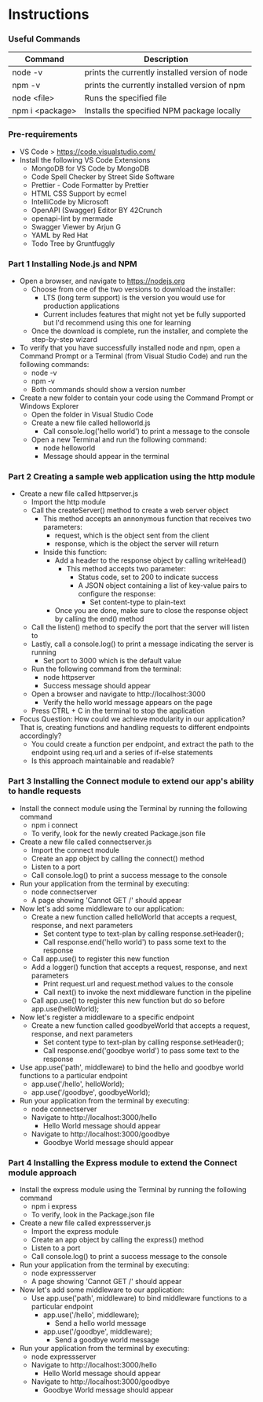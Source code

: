 # Instructions

### Useful Commands

Command | Description
-|-
node -v   | prints the currently installed version of node
npm -v | prints the currently installed version of npm
node \<file> | Runs the specified file
npm i \<package> | Installs the specified NPM package locally

### Pre-requirements

- VS Code > https://code.visualstudio.com/
- Install the following VS Code Extensions
    - MongoDB for VS Code by MongoDB
    - Code Spell Checker by Street Side Software
    - Prettier - Code Formatter by Prettier
    - HTML CSS Support by ecmel
    - IntelliCode by Microsoft
    - OpenAPI (Swagger) Editor BY 42Crunch
    - openapi-lint by mermade
    - Swagger Viewer by Arjun G
    - YAML by Red Hat
    - Todo Tree by Gruntfuggly

### Part 1 Installing Node.js and NPM

- Open a browser, and navigate to https://nodejs.org
    - Choose from one of the two versions to download the installer:
        - LTS (long term support) is the version you would use for production applications
        - Current includes features that might not yet be fully supported but I'd recommend using this one for learning
    - Once the download is complete, run the installer, and complete the step-by-step wizard
- To verify that you have successfully installed node and npm, open a Command Prompt or a Terminal (from Visual Studio Code) and run the following commands:
    - node -v
    - npm -v
    - Both commands should show a version number
- Create a new folder to contain your code using the Command Prompt or Windows Explorer
    - Open the folder in Visual Studio Code
    - Create a new file called helloworld.js
        - Call console.log('hello world') to print a message to the console
    - Open a new Terminal and run the following command:
        - node helloworld
        - Message should appear in the terminal

### Part 2 Creating a sample web application using the http module

- Create a new file called httpserver.js
    - Import the http module
    - Call the createServer() method to create a web server object
        - This method accepts an annonymous function that receives two parameters:
            - request, which is the object sent from the client
            - response, which is the object the server will return
        - Inside this function:
            - Add a header to the response object by calling writeHead()
                - This method accepts two parameter:
                    - Status code, set to 200 to indicate success
                    - A JSON object containing a list of key-value pairs to configure the response:
                        - Set content-type to plain-text
            - Once you are done, make sure to close the response object by calling the end() method
    - Call the listen() method to specify the port that the server will listen to
    - Lastly, call a console.log() to print a message indicating the server is running
        - Set port to 3000 which is the default value
    - Run the following command from the terminal:
        - node httpserver
        - Success message should appear
    - Open a browser and navigate to http://localhost:3000
        - Verify the hello world message appears on the page
    - Press CTRL + C in the terminal to stop the application
- Focus Question: How could we achieve modularity in our application? That is, creating functions and handling requests to different endpoints accordingly?
    - You could create a function per endpoint, and extract the path to the endpoint using req.url and a series of if-else statements
    - Is this approach maintainable and readable?

### Part 3 Installing the Connect module to extend our app's ability to handle requests

- Install the connect module using the Terminal by running the following command
    - npm i connect
    - To verify, look for the newly created Package.json file
- Create a new file called connectserver.js
    - Import the connect module
    - Create an app object by calling the connect() method
    - Listen to a port
    - Call console.log() to print a success message to the console
- Run your application from the terminal by executing:
    - node connectserver
    - A page showing 'Cannot GET /' should appear
- Now let's add some middleware to our application:
    - Create a new function called helloWorld that accepts a request, response, and next parameters
        - Set content type to text-plan by calling response.setHeader();
        - Call response.end('hello world') to pass some text to the response
    - Call app.use() to register this new function
    - Add a logger() function that accepts a request, response, and next parameters
        - Print request.url and request.method values to the console
        - Call next() to invoke the next middleware function in the pipeline
    - Call app.use() to register this new function but do so before app.use(helloWorld);
- Now let's register a middleware to a specific endpoint
    - Create a new function called goodbyeWorld that accepts a request, response, and next parameters
        - Set content type to text-plan by calling response.setHeader();
        - Call response.end('goodbye world') to pass some text to the response
- Use app.use('path', middleware) to bind the hello and goodbye world functions to a particular endpoint
    - app.use('/hello', helloWorld);
    - app.use('/goodbye', goodbyeWorld);
- Run your application from the terminal by executing:
    - node connectserver
    - Navigate to http://localhost:3000/hello
        - Hello World message should appear
    - Navigate to http://localhost:3000/goodbye
        - Goodbye World message should appear

### Part 4 Installing the Express module to extend the Connect module approach

- Install the express module using the Terminal by running the following command
    - npm i express
    - To verify, look in the Package.json file
- Create a new file called expressserver.js
    - Import the express module
    - Create an app object by calling the express() method
    - Listen to a port
    - Call console.log() to print a success message to the console
- Run your application from the terminal by executing:
    - node expressserver
    - A page showing 'Cannot GET /' should appear
- Now let's add some middleware to our application:
    - Use app.use('path', middleware) to bind middleware functions to a particular endpoint
        - app.use('/hello', middleware);
            - Send a hello world message
        - app.use('/goodbye', middleware);
            - Send a goodbye world message
- Run your application from the terminal by executing:
    - node expressserver
    - Navigate to http://localhost:3000/hello
        - Hello World message should appear
    - Navigate to http://localhost:3000/goodbye
        - Goodbye World message should appear



